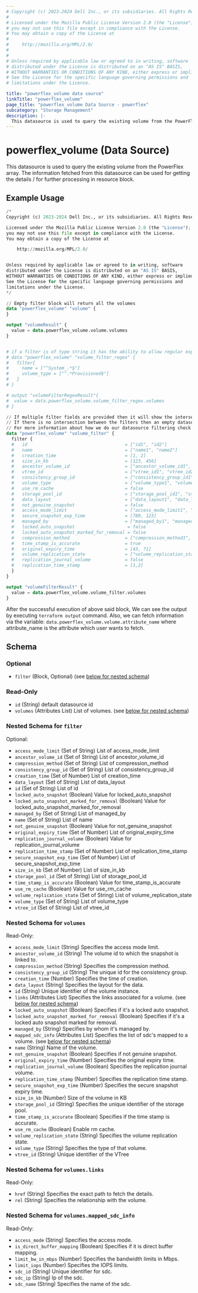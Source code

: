 ```yaml
---
# Copyright (c) 2023-2024 Dell Inc., or its subsidiaries. All Rights Reserved.
# 
# Licensed under the Mozilla Public License Version 2.0 (the "License");
# you may not use this file except in compliance with the License.
# You may obtain a copy of the License at
# 
#     http://mozilla.org/MPL/2.0/
# 
# 
# Unless required by applicable law or agreed to in writing, software
# distributed under the License is distributed on an "AS IS" BASIS,
# WITHOUT WARRANTIES OR CONDITIONS OF ANY KIND, either express or implied.
# See the License for the specific language governing permissions and
# limitations under the License.

title: "powerflex_volume data source"
linkTitle: "powerflex_volume"
page_title: "powerflex_volume Data Source - powerflex"
subcategory: "Storage Management"
description: |-
  This datasource is used to query the existing volume from the PowerFlex array. The information fetched from this datasource can be used for getting the details / for further processing in resource block.
---
```


# powerflex_volume (Data Source)

This datasource is used to query the existing volume from the PowerFlex array. The information fetched from this datasource can be used for getting the details / for further processing in resource block.

## Example Usage

```terraform
/*
Copyright (c) 2023-2024 Dell Inc., or its subsidiaries. All Rights Reserved.

Licensed under the Mozilla Public License Version 2.0 (the "License");
you may not use this file except in compliance with the License.
You may obtain a copy of the License at

    http://mozilla.org/MPL/2.0/


Unless required by applicable law or agreed to in writing, software
distributed under the License is distributed on an "AS IS" BASIS,
WITHOUT WARRANTIES OR CONDITIONS OF ANY KIND, either express or implied.
See the License for the specific language governing permissions and
limitations under the License.
*/

// Empty filter block will return all the volumes
data "powerflex_volume" "volume" {
}

output "volumeResult" {
  value = data.powerflex_volume.volume.volumes
}


# if a filter is of type string it has the ability to allow regular expressions
# data "powerflex_volume" "volume_filter_regex" {
#   filter{
#     name = ["^System_.*$"]
#     volume_type = ["^.*Provisioned$"]
#   }
# }

# output "volumeFilterRegexResult"{
#  value = data.powerflex_volume.volume_filter_regex.volumes
# }

// If multiple filter fields are provided then it will show the intersection of all of those fields.
// If there is no intersection between the filters then an empty datasource will be returned
// For more information about how we do our datasource filtering check out our guides: https://dell.github.io/terraform-docs/docs/storage/platforms/powerflex/product_guide/examples/ 
data "powerflex_volume" "volume_filter" {
  filter {
  #   id                                     = ["id1", "id2"]
  #   name                                   = ["name1", "name2"]
  #   creation_time                          = [1, 2]
  #   size_in_kb                             = [123, 456]
  #   ancestor_volume_id                     = ["ancestor_volume_id1", "ancestor_volume_id2"]
  #   vtree_id                               = ["vtree_id1", "vtree_id2"]
  #   consistency_group_id                   = ["consistency_group_id1", "consistency_group_id2"]
  #   volume_type                            = ["volume_type1", "volume_type2"]
  #   use_rm_cache                           = false
  #   storage_pool_id                        = ["storage_pool_id1", "storage_pool_id2"]
  #   data_layout                            = ["data_layout1", "data_layout2"]
  #   not_genuine_snapshot                   = false
  #   access_mode_limit                      = ["access_mode_limit1", "access_mode_limit2"]
  #   secure_snapshot_exp_time               = [789, 123]
  #   managed_by                             = ["managed_by1", "managed_by2"]
  #   locked_auto_snapshot                    = false
  #   locked_auto_snapshot_marked_for_removal = false
  #   compression_method                     = ["compression_method1", "compression_method2"]
  #   time_stamp_is_accurate                 = true
  #   original_expiry_time                   = [43, 71]
  #   volume_replication_state               = ["volume_replication_state1", "volume_replication_state2"]
  #   replication_journal_volume             = false
  #   replication_time_stamp                 = [1,2]
  }
}

output "volumeFilterResult" {
  value = data.powerflex_volume.volume_filter.volumes
}
```

After the successful execution of above said block, We can see the output by executing `terraform output` command. Also, we can fetch information via the variable: `data.powerflex_volume.volume.attribute_name` where attribute_name is the attribute which user wants to fetch.

<!-- schema generated by tfplugindocs -->
## Schema

### Optional

- `filter` (Block, Optional) (see [below for nested schema](#nestedblock--filter))

### Read-Only

- `id` (String) default datasource id
- `volumes` (Attributes List) List of volumes. (see [below for nested schema](#nestedatt--volumes))

<a id="nestedblock--filter"></a>
### Nested Schema for `filter`

Optional:

- `access_mode_limit` (Set of String) List of access_mode_limit
- `ancestor_volume_id` (Set of String) List of ancestor_volume_id
- `compression_method` (Set of String) List of compression_method
- `consistency_group_id` (Set of String) List of consistency_group_id
- `creation_time` (Set of Number) List of creation_time
- `data_layout` (Set of String) List of data_layout
- `id` (Set of String) List of id
- `locked_auto_snapshot` (Boolean) Value for locked_auto_snapshot
- `locked_auto_snapshot_marked_for_removal` (Boolean) Value for locked_auto_snapshot_marked_for_removal
- `managed_by` (Set of String) List of managed_by
- `name` (Set of String) List of name
- `not_genuine_snapshot` (Boolean) Value for not_genuine_snapshot
- `original_expiry_time` (Set of Number) List of original_expiry_time
- `replication_journal_volume` (Boolean) Value for replication_journal_volume
- `replication_time_stamp` (Set of Number) List of replication_time_stamp
- `secure_snapshot_exp_time` (Set of Number) List of secure_snapshot_exp_time
- `size_in_kb` (Set of Number) List of size_in_kb
- `storage_pool_id` (Set of String) List of storage_pool_id
- `time_stamp_is_accurate` (Boolean) Value for time_stamp_is_accurate
- `use_rm_cache` (Boolean) Value for use_rm_cache
- `volume_replication_state` (Set of String) List of volume_replication_state
- `volume_type` (Set of String) List of volume_type
- `vtree_id` (Set of String) List of vtree_id


<a id="nestedatt--volumes"></a>
### Nested Schema for `volumes`

Read-Only:

- `access_mode_limit` (String) Specifies the access mode limit.
- `ancestor_volume_id` (String) The volume id to which the snapshot is linked to.
- `compression_method` (String) Specifies the compression method.
- `consistency_group_id` (String) The unique id for the consistency group.
- `creation_time` (Number) Specifies the time of creation.
- `data_layout` (String) Specifies the layout for the data.
- `id` (String) Unique identifier of the volume instance.
- `links` (Attributes List) Specifies the links associated for a volume. (see [below for nested schema](#nestedatt--volumes--links))
- `locked_auto_snapshot` (Boolean) Specifies if it's a locked auto snapshot.
- `locked_auto_snapshot_marked_for_removal` (Boolean) Specifies if it's a locked auto snapshot marked for removal.
- `managed_by` (String) Specifies by whom it's managed by.
- `mapped_sdc_info` (Attributes List) Specifies the list of sdc's mapped to a volume. (see [below for nested schema](#nestedatt--volumes--mapped_sdc_info))
- `name` (String) Name of the volume.
- `not_genuine_snapshot` (Boolean) Specifies if not genuine snapshot.
- `original_expiry_time` (Number) Specifies the original expiry time.
- `replication_journal_volume` (Boolean) Specifies the replication journal volume.
- `replication_time_stamp` (Number) Specifies the replication time stamp.
- `secure_snapshot_exp_time` (Number) Specifies the secure snapshot expiry time.
- `size_in_kb` (Number) Size of the volume in KB
- `storage_pool_id` (String) Specifies the unique identifier of the storage pool.
- `time_stamp_is_accurate` (Boolean) Specifies if the time stamp is accurate.
- `use_rm_cache` (Boolean) Enable rm cache.
- `volume_replication_state` (String) Specifies the volume replication state.
- `volume_type` (String) Specifies the type of that volume.
- `vtree_id` (String) Unique identifier of the VTree

<a id="nestedatt--volumes--links"></a>
### Nested Schema for `volumes.links`

Read-Only:

- `href` (String) Specifies the exact path to fetch the details.
- `rel` (String) Specifies the relationship with the volume.


<a id="nestedatt--volumes--mapped_sdc_info"></a>
### Nested Schema for `volumes.mapped_sdc_info`

Read-Only:

- `access_mode` (String) Specifies the access mode.
- `is_direct_buffer_mapping` (Boolean) Specifies if it is direct buffer mapping.
- `limit_bw_in_mbps` (Number) Specifies the bandwidth limits in Mbps.
- `limit_iops` (Number) Specifies the IOPS limits.
- `sdc_id` (String) Unique identifier for sdc.
- `sdc_ip` (String) Ip of the sdc.
- `sdc_name` (String) Specifies the name of the sdc.


